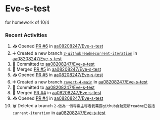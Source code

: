 # Eve-s-test
for homework of 10/4

### Recent Activities
<!--START_SECTION:activity-->
1. 📥 Opened [PR #6](https://github.com/aa08208247/Eve-s-test/pull/6) in [aa08208247/Eve-s-test](https://github.com/aa08208247/Eve-s-test)
2. ➕ Created a new branch [`2-githubreadmecurrent-iteration`](https://github.com/aa08208247/Eve-s-test/tree/2-githubreadmecurrent-iteration) in [aa08208247/Eve-s-test](https://github.com/aa08208247/Eve-s-test)
3. 📝 Committed to [aa08208247/Eve-s-test](https://github.com/aa08208247/Eve-s-test/commit/8ac113acac6bca3e4c4191c6354310697422b6de)
4. 🔀 Merged [PR #5](https://github.com/aa08208247/Eve-s-test/pull/5) in [aa08208247/Eve-s-test](https://github.com/aa08208247/Eve-s-test)
5. 📥 Opened [PR #5](https://github.com/aa08208247/Eve-s-test/pull/5) in [aa08208247/Eve-s-test](https://github.com/aa08208247/Eve-s-test)
6. ➕ Created a new branch [`revert-4-main`](https://github.com/aa08208247/Eve-s-test/tree/revert-4-main) in [aa08208247/Eve-s-test](https://github.com/aa08208247/Eve-s-test)
7. 📝 Committed to [aa08208247/Eve-s-test](https://github.com/aa08208247/Eve-s-test/commit/ace120f6603112eec00f0813c07633f8c04c0f9f)
8. 🔀 Merged [PR #4](https://github.com/aa08208247/Eve-s-test/pull/4) in [aa08208247/Eve-s-test](https://github.com/aa08208247/Eve-s-test)
9. 📥 Opened [PR #4](https://github.com/aa08208247/Eve-s-test/pull/4) in [aa08208247/Eve-s-test](https://github.com/aa08208247/Eve-s-test)
10. 🗑️ Deleted a branch `2-做為一個專案主導者我需要github自動更新readme已包括current-iteration` in [aa08208247/Eve-s-test](https://github.com/aa08208247/Eve-s-test)
<!--END_SECTION:activity-->
